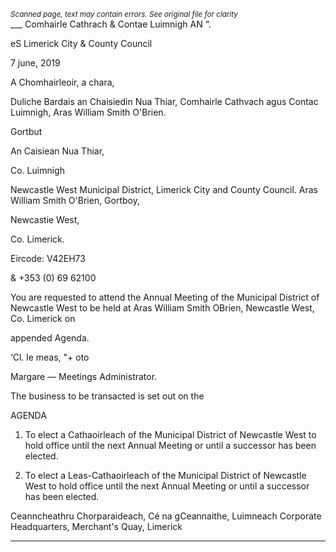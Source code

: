 *<small>Scanned page, text may contain errors. See original file for clarity</small>*  
___ Comhairle Cathrach
& Contae Luimnigh
AN “.

eS Limerick City
& County Council

7 june, 2019

A Chomhairleoir, a chara,

Duliche Bardais an Chaisiedin Nua Thiar,
Comhairle Cathvach agus Contac Luimnigh,
Aras William Smith O'Brien.

Gortbut

An Caisiean Nua Thiar,

Co. Luimnigh

Newcastle West Municipal District,
Limerick City and County Council.
Aras William Smith O'Brien,
Gortboy,

Newcastie West,

Co. Limerick.

Eircode: V42EH73

& +353 (0) 69 62100

You are requested to attend the Annual Meeting of the Municipal District of Newcastle West
to be held at Aras William Smith OBrien, Newcastle West, Co. Limerick on

appended Agenda.

‘Cl. le meas, "+ oto

Margare —
Meetings Administrator.

The business to be transacted is set out on the

AGENDA

1. To elect a Cathaoirleach of the Municipal District of Newcastle West to hold office until
the next Annual Meeting or until a successor has been elected.

2. To elect a Leas-Cathaoirleach of the Municipal District of Newcastle West to hold
office until the next Annual Meeting or until a successor has been elected.

Ceanncheathru Chorparaideach, Cé na gCeannaithe, Luimneach
Corporate Headquarters, Merchant's Quay, Limerick

---
